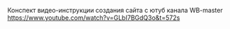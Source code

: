 Конспект видео-инструкции создания сайта с ютуб канала WB-master
https://www.youtube.com/watch?v=GLbI7BGdQ3o&t=572s